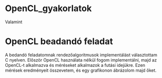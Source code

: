 # OpenCL_gyakorlatok
Valamint
# OpenCL beadandó feladat
A bedandó feladatomnak rendezőalgoritmusok implementálást választottam C nyelven.
Először OpenCL használata nélkül fogom implementálni, majd az OpenCL-t alkalmazva és méréseket alkalmazok a futási idejükre.
Ezen mérések eredményeit összevetem, és egy grafikonon ábrázolom majd őket.
